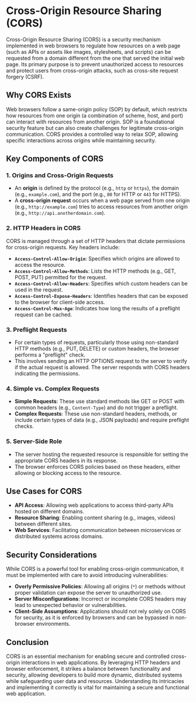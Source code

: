 # Cross-Origin Resource Sharing (CORS)

Cross-Origin Resource Sharing (CORS) is a security mechanism implemented in web browsers to regulate how resources on a web page (such as APIs or assets like images, stylesheets, and scripts) can be requested from a domain different from the one that served the initial web page. Its primary purpose is to prevent unauthorized access to resources and protect users from cross-origin attacks, such as cross-site request forgery (CSRF).

## Why CORS Exists
Web browsers follow a same-origin policy (SOP) by default, which restricts how resources from one origin (a combination of scheme, host, and port) can interact with resources from another origin. SOP is a foundational security feature but can also create challenges for legitimate cross-origin communication. CORS provides a controlled way to relax SOP, allowing specific interactions across origins while maintaining security.

## Key Components of CORS

### 1. Origins and Cross-Origin Requests
- An **origin** is defined by the protocol (e.g., `http` or `https`), the domain (e.g., `example.com`), and the port (e.g., `80` for HTTP or `443` for HTTPS).
- A **cross-origin request** occurs when a web page served from one origin (e.g., `http://example.com`) tries to access resources from another origin (e.g., `http://api.anotherdomain.com`).

### 2. HTTP Headers in CORS
CORS is managed through a set of HTTP headers that dictate permissions for cross-origin requests. Key headers include:
- **`Access-Control-Allow-Origin`**: Specifies which origins are allowed to access the resource.
- **`Access-Control-Allow-Methods`**: Lists the HTTP methods (e.g., GET, POST, PUT) permitted for the request.
- **`Access-Control-Allow-Headers`**: Specifies which custom headers can be used in the request.
- **`Access-Control-Expose-Headers`**: Identifies headers that can be exposed to the browser for client-side access.
- **`Access-Control-Max-Age`**: Indicates how long the results of a preflight request can be cached.

### 3. Preflight Requests
- For certain types of requests, particularly those using non-standard HTTP methods (e.g., PUT, DELETE) or custom headers, the browser performs a "preflight" check.
- This involves sending an HTTP OPTIONS request to the server to verify if the actual request is allowed. The server responds with CORS headers indicating the permissions.

### 4. Simple vs. Complex Requests
- **Simple Requests**: These use standard methods like GET or POST with common headers (e.g., `Content-Type`) and do not trigger a preflight.
- **Complex Requests**: These use non-standard headers, methods, or include certain types of data (e.g., JSON payloads) and require preflight checks.

### 5. Server-Side Role
- The server hosting the requested resource is responsible for setting the appropriate CORS headers in its response.
- The browser enforces CORS policies based on these headers, either allowing or blocking access to the resource.

## Use Cases for CORS
- **API Access**: Allowing web applications to access third-party APIs hosted on different domains.
- **Resource Sharing**: Enabling content sharing (e.g., images, videos) between different sites.
- **Web Services**: Facilitating communication between microservices or distributed systems across domains.

## Security Considerations
While CORS is a powerful tool for enabling cross-origin communication, it must be implemented with care to avoid introducing vulnerabilities:
- **Overly Permissive Policies**: Allowing all origins (`*`) or methods without proper validation can expose the server to unauthorized use.
- **Server Misconfigurations**: Incorrect or incomplete CORS headers may lead to unexpected behavior or vulnerabilities.
- **Client-Side Assumptions**: Applications should not rely solely on CORS for security, as it is enforced by browsers and can be bypassed in non-browser environments.

## Conclusion
CORS is an essential mechanism for enabling secure and controlled cross-origin interactions in web applications. By leveraging HTTP headers and browser enforcement, it strikes a balance between functionality and security, allowing developers to build more dynamic, distributed systems while safeguarding user data and resources. Understanding its intricacies and implementing it correctly is vital for maintaining a secure and functional web application.
